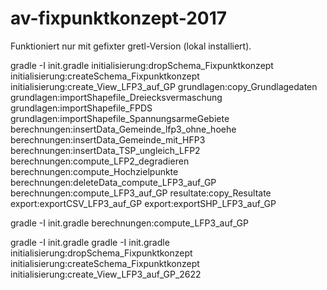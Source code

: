 # av-fixpunktkonzept-2017

Funktioniert nur mit gefixter gretl-Version (lokal installiert).



gradle -I init.gradle initialisierung:dropSchema_Fixpunktkonzept initialisierung:createSchema_Fixpunktkonzept initialisierung:create_View_LFP3_auf_GP grundlagen:copy_Grundlagedaten grundlagen:importShapefile_Dreiecksvermaschung grundlagen:importShapefile_FPDS grundlagen:importShapefile_SpannungsarmeGebiete berechnungen:insertData_Gemeinde_lfp3_ohne_hoehe berechnungen:insertData_Gemeinde_mit_HFP3 berechnungen:insertData_TSP_ungleich_LFP2 berechnungen:compute_LFP2_degradieren berechnungen:compute_Hochzielpunkte  berechnungen:deleteData_compute_LFP3_auf_GP berechnungen:compute_LFP3_auf_GP resultate:copy_Resultate export:exportCSV_LFP3_auf_GP export:exportSHP_LFP3_auf_GP


gradle -I init.gradle berechnungen:compute_LFP3_auf_GP


gradle -I init.gradle gradle -I init.gradle initialisierung:dropSchema_Fixpunktkonzept initialisierung:createSchema_Fixpunktkonzept initialisierung:create_View_LFP3_auf_GP_2622